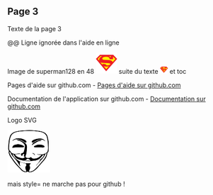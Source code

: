 ## Page 3
Texte de la page 3

@@ Ligne ignorée dans l'aide en ligne

Image de superman128 en 48 <img src="superman128.png"  width="48" height="48"> suite du texte <img src="superman128.png"  width="18" height="18"> et toc

Pages d'aide sur github.com - <a href="https://github.com/dsportes/asocial-app/tree/20230828/src/assets/help" target="_blank">Pages d'aide sur github.com</a>

Documentation de l'application sur github.com - <a href="https://github.com/dsportes/asocial-doc/blob/master/index.md" target="_blank">Documentation sur github.com</a>


Logo SVG

<img src="logo.svg"  
width="96" height="96" style="background-color:white">

mais style= ne marche pas pour github !